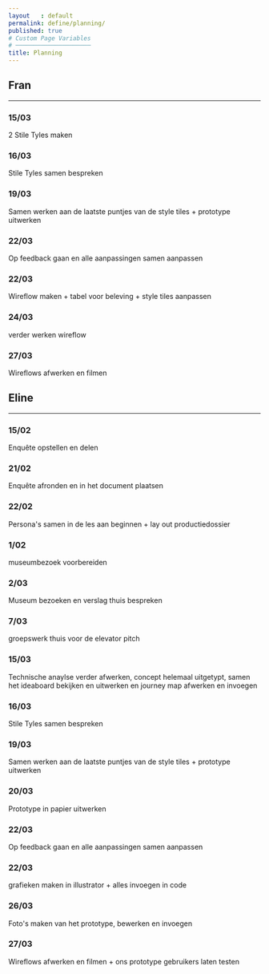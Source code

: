 ```yaml
---
layout   : default
permalink: define/planning/
published: true
# Custom Page Variables
# ─────────────────────
title: Planning
---
```


<div class="row">
<div class="col">

<h2>Fran</h2>
<hr>
<h3></h3>
<h3></h3>
<h3></h3>
<h3></h3>
<h3></h3>
<h3>15/03</h3>2 Stile Tyles maken
<h3>16/03</h3>Stile Tyles samen bespreken
<h3>19/03</h3> Samen werken aan de laatste puntjes van de style tiles + prototype uitwerken
<h3>22/03</h3>Op feedback gaan en alle aanpassingen samen aanpassen
<h3>22/03</h3>Wireflow maken + tabel voor beleving + style tiles aanpassen
<h3>24/03</h3>verder werken wireflow
<h3>27/03</h3>Wireflows afwerken en filmen
<h3></h3>
<h3></h3>
<h3></h3>
</div>


<div class="col">

<h2>Eline</h2>
<hr>
<h3>15/02</h3>Enquête opstellen en delen
<h3>21/02</h3>Enquête afronden en in het document plaatsen
<h3>22/02</h3>Persona's samen in de les aan beginnen + lay out productiedossier
<h3>1/02</h3>museumbezoek voorbereiden
<h3>2/03</h3>Museum bezoeken en verslag thuis bespreken
<h3>7/03</h3>groepswerk thuis voor de elevator pitch
<h3>15/03</h3>Technische anaylse verder afwerken, concept helemaal uitgetypt, samen het ideaboard bekijken en uitwerken en journey map afwerken en invoegen
<h3>16/03</h3>Stile Tyles samen bespreken
<h3>19/03</h3>Samen werken aan de laatste puntjes van de style tiles + prototype uitwerken
<h3>20/03</h3>Prototype in papier uitwerken
<h3>22/03</h3>Op feedback gaan en alle aanpassingen samen aanpassen
<h3>22/03</h3>grafieken maken in illustrator + alles invoegen in code
<h3>26/03</h3>Foto's maken van het prototype, bewerken en invoegen
<h3>27/03</h3>Wireflows afwerken en filmen + ons prototype gebruikers laten testen
<h3></h3>
<h3></h3>
<h3></h3>
</div>
</div>

